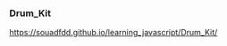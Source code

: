 <h3>Drum_Kit</h3>

<p><a href="https://souadfdd.github.io/learning_javascript/Drum_Kit/">https://souadfdd.github.io/learning_javascript/Drum_Kit/</a>
